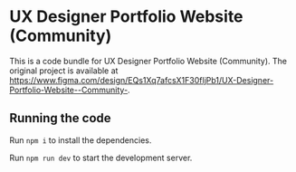 
  # UX Designer Portfolio Website (Community)

  This is a code bundle for UX Designer Portfolio Website (Community). The original project is available at https://www.figma.com/design/EQs1Xq7afcsX1F30fljPb1/UX-Designer-Portfolio-Website--Community-.

  ## Running the code

  Run `npm i` to install the dependencies.

  Run `npm run dev` to start the development server.
  
